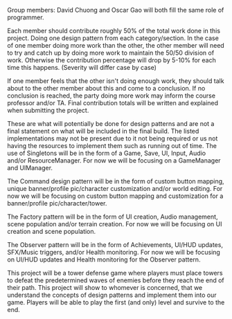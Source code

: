 Group members: David Chuong and Oscar Gao will both fill the same role of programmer.

Each member should contribute roughly 50% of the total work done in this project. Doing one design pattern from each category/section. In the case of one member doing more work than the other, the other member will need to try and catch up by doing more work to maintain the 50/50 division of work. Otherwise the contribution percentage will drop by 5-10% for each time this happens. (Severity will differ case by case)

If one member feels that the other isn't doing enough work, they should talk about to the other member about this and come to a conclusion. If no conclusion is reached, the party doing more work may inform the course professor and/or TA. Final contribution totals will be written and explained when submitting the project.

These are what will potentially be done for design patterns and are not a final statement on what will be included in the final build. The listed implementations may not be present due to it not being required or us not having the resources to implement them such as running out of time. 
The use of Singletons will be in the form of a Game, Save, UI, Input, Audio and/or ResourceManager.
For now we will be focusing on a GameManager and UIManager.

The Command design pattern will be in the form of custom button mapping, unique banner/profile pic/character customization and/or world editing.
For now we will be focusing on custom button mapping and customization for a banner/profile pic/character/tower.

The Factory pattern will be in the form of UI creation, Audio management, scene population and/or terrain creation.
For now we will be focusing on UI creation and scene population. 

The Observer pattern will be in the form of Achievements, UI/HUD updates, SFX/Music triggers, and/or Health monitoring.
For now we will be focusing on UI/HUD updates and Health monitoring for the Observer pattern.

This project will be a tower defense game where players must place towers to defeat the predetermined waves of enemies before they reach the end of their path. 
This project will show to whomever is concerned, that we understand the concepts of design patterns and implement them into our game. Players will be able to play the first (and only) level and survive to the end. 

